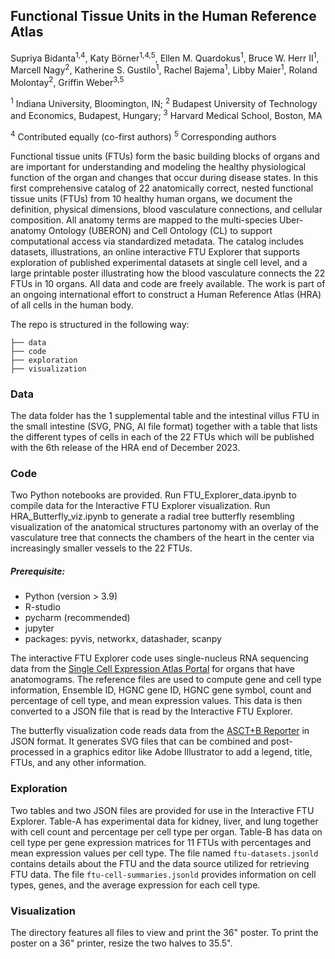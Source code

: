 ## Functional Tissue Units in the Human Reference Atlas

Supriya Bidanta<sup>1,4</sup>, Katy Börner<sup>1,4,5</sup>, Ellen M. Quardokus<sup>1</sup>, Bruce W. Herr II<sup>1</sup>, Marcell Nagy<sup>2</sup>, Katherine S. Gustilo<sup>1</sup>, Rachel Bajema<sup>1</sup>, Libby Maier<sup>1</sup>, Roland Molontay<sup>2</sup>, Griffin Weber<sup>3,5</sup>

<sup>1</sup> Indiana University, Bloomington, IN; 
<sup>2</sup> Budapest University of Technology and Economics, Budapest, Hungary;
<sup>3</sup> Harvard Medical School, Boston, MA

<sup>4</sup> Contributed equally (co-first authors)
<sup>5</sup> Corresponding authors 

Functional tissue units (FTUs) form the basic building blocks of organs and are important for understanding and modeling the healthy physiological function of the organ and changes that occur during disease states. In this first comprehensive catalog of 22 anatomically correct, nested functional tissue units (FTUs) from 10 healthy human organs, we document the definition, physical dimensions, blood vasculature connections, and cellular composition. All anatomy terms are mapped to the multi-species Uber-anatomy Ontology (UBERON) and Cell Ontology (CL) to support computational access via standardized metadata. The catalog includes datasets, illustrations, an online interactive FTU Explorer that supports exploration of published experimental datasets at single cell level, and a large printable poster illustrating how the blood vasculature connects the 22 FTUs in 10 organs. All data and code are freely available. The work is part of an ongoing international effort to construct a Human Reference Atlas (HRA) of all cells in the human body.

The repo is structured in the following way:

```
├── data
├── code
├── exploration
├── visualization
```

### Data
The data folder has the 1 supplemental table and the intestinal villus FTU in the small intestine (SVG, PNG, AI file format) together with a table that lists the different types of cells in each of the 22 FTUs which will be published with the 6th release of the HRA end of December 2023.
  
### Code
Two Python notebooks are provided. Run FTU_Explorer_data.ipynb to compile data for the Interactive FTU Explorer visualization. Run HRA_Butterfly_viz.ipynb to generate a radial tree butterfly resembling visualization of the anatomical structures partonomy with an overlay of the vasculature tree that connects the chambers of the heart in the center via increasingly smaller vessels to the 22 FTUs.

##### Prerequisite:
  - Python (version > 3.9)
  - R-studio
  - pycharm (recommended)
  - jupyter
  - packages: pyvis, networkx, datashader, scanpy  

The interactive FTU Explorer code uses single-nucleus RNA sequencing data from the <a href="https://www.ebi.ac.uk/gxa/sc/experiments?species=%22homo%20sapiens%22" target="_blank">Single Cell Expression Atlas Portal</a> for organs that have anatomograms. The reference files are used to compute gene and cell type information, Ensemble ID, HGNC gene ID, HGNC gene symbol, count and percentage of cell type, and mean expression values. This data is then converted to a JSON file that is read by the Interactive FTU Explorer.

The butterfly visualization code reads  data from the <a href="https://hubmapconsortium.github.io/ccf-asct-reporter" target="_blank">ASCT+B Reporter</a> in JSON format. It generates SVG files that can be combined and post-processed in a graphics editor like Adobe Illustrator to add a legend, title, FTUs, and any other information.

### Exploration
Two tables and two JSON files are provided for use in the Interactive FTU Explorer. Table-A has experimental data for kidney, liver, and lung together with cell count and percentage per cell type per organ. Table-B has data on cell type per gene expression matrices for 11 FTUs with percentages and mean expression values per cell type. The file named ```ftu-datasets.jsonld``` contains details about the FTU and the data source utilized for retrieving FTU data. The file ```ftu-cell-summaries.jsonld``` provides information on cell types, genes, and the average expression for each cell type.   

### Visualization
The directory features all files to view and print the 36" poster. To print the poster on a 36" printer, resize the two halves to 35.5".



  
    

